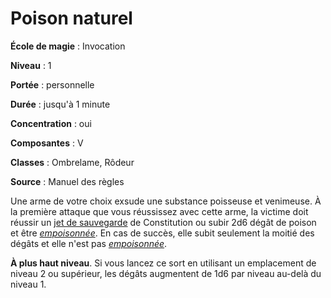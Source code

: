 # Poison naturel

**École de magie** : Invocation

**Niveau** : 1

**Portée** : personnelle

**Durée** : jusqu'à 1 minute

**Concentration** : oui

**Composantes** : V

**Classes** : Ombrelame, Rôdeur

**Source** : Manuel des règles

Une arme de votre choix exsude une substance poisseuse et venimeuse. À la première attaque que vous réussissez avec cette arme, la victime doit réussir un [jet de sauvegarde](/utiliser-les-caracteristiques/#jets-de-sauvegarde) de Constitution ou subir 2d6 dégât de poison et être [_empoisonnée_](/gerer-la-sante-du-personnage/#empoisonne). En cas de succès, elle subit seulement la moitié des dégâts et elle n'est pas [_empoisonnée_](/gerer-la-sante-du-personnage/#empoisonne).

**À plus haut niveau**. Si vous lancez ce sort en utilisant un emplacement de niveau 2 ou supérieur, les dégâts augmentent de 1d6 par niveau au-delà du niveau 1.
